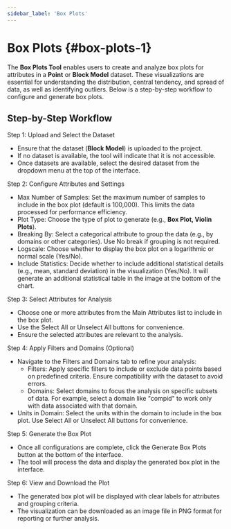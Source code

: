 ```yaml
---
sidebar_label: 'Box Plots'
---
```


# **Box Plots** {#box-plots-1}

The **Box Plots Tool** enables users to create and analyze box plots for attributes in a **Point** or **Block Model** dataset. These visualizations are essential for understanding the distribution, central tendency, and spread of data, as well as identifying outliers. Below is a step-by-step workflow to configure and generate box plots.

## **Step-by-Step Workflow**

Step 1: Upload and Select the Dataset

* Ensure that the dataset (**Block Model**) is uploaded to the project.  
* If no dataset is available, the tool will indicate that it is not accessible.  
* Once datasets are available, select the desired dataset from the dropdown menu at the top of the interface.

Step 2: Configure Attributes and Settings

* Max Number of Samples: Set the maximum number of samples to include in the box plot (default is 100,000). This limits the data processed for performance efficiency.  
* Plot Type: Choose the type of plot to generate (e.g., **Box Plot, Violin Plots**).  
* Breaking By: Select a categorical attribute to group the data (e.g., by domains or other categories). Use No break if grouping is not required.  
* Logscale: Choose whether to display the box plot on a logarithmic or normal scale (Yes/No).  
* Include Statistics: Decide whether to include additional statistical details (e.g., mean, standard deviation) in the visualization (Yes/No). It will generate an additional statistical table in the image at the bottom of the chart.

Step 3: Select Attributes for Analysis

* Choose one or more attributes from the Main Attributes list to include in the box plot.  
* Use the Select All or Unselect All buttons for convenience.  
* Ensure the selected attributes are relevant to the analysis.

Step 4: Apply Filters and Domains (Optional)

* Navigate to the Filters and Domains tab to refine your analysis:  
  * Filters: Apply specific filters to include or exclude data points based on predefined criteria. Ensure compatibility with the dataset to avoid errors.  
  * Domains: Select domains to focus the analysis on specific subsets of data. For example, select a domain like "compid" to work only with data associated with that domain.  
* Units in Domain: Select the units within the domain to include in the box plot. Use Select All or Unselect All buttons for convenience.

Step 5: Generate the Box Plot

* Once all configurations are complete, click the Generate Box Plots button at the bottom of the interface.  
* The tool will process the data and display the generated box plot in the interface.

Step 6: View and Download the Plot

* The generated box plot will be displayed with clear labels for attributes and grouping criteria.  
* The visualization can be downloaded as an image file in PNG format for reporting or further analysis.
